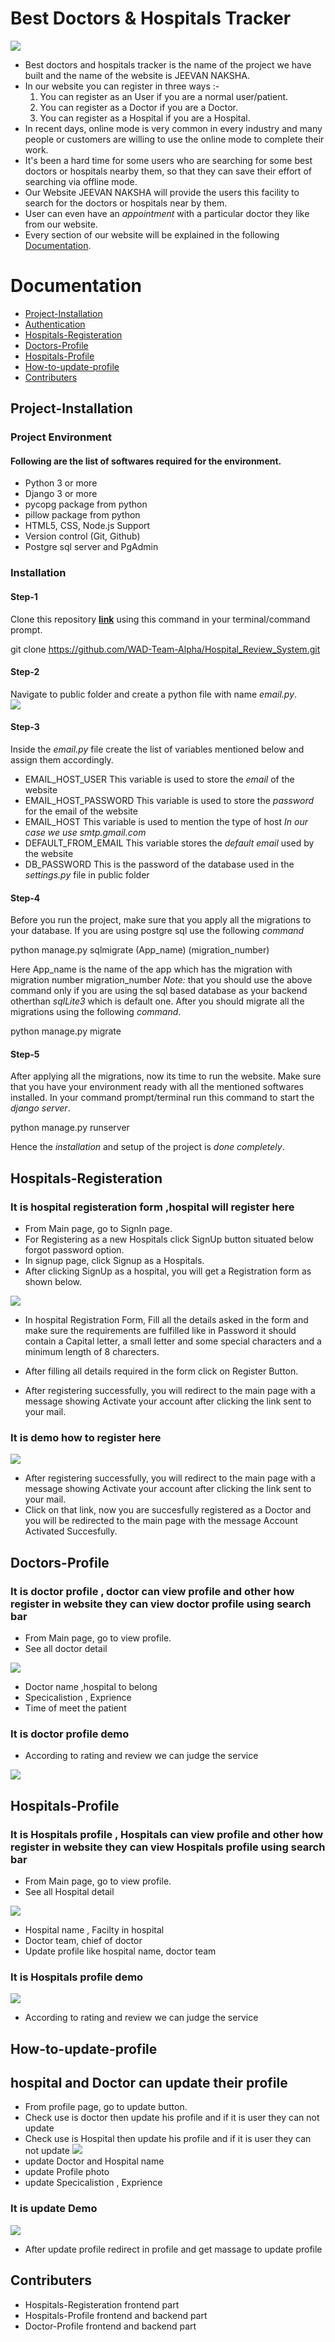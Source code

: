 # Best Doctors & Hospitals Tracker
![](/img1.png)
* Best doctors and hospitals tracker is the name of the project we have built and the name of the website is JEEVAN NAKSHA.
* In our website you can register in three ways :-
   1. You can register as an User if you are a normal user/patient.
   2. You can register as a Doctor if you are a Doctor.
   3. You can register as a Hospital if you are a Hospital.
* In recent days, online mode is very common in every industry and many people or customers are willing to use the online mode to complete their work.
* It's been a hard time for some users who are searching for some best doctors or hospitals nearby them, so that they can save their effort of searching via offline mode.
* Our Website JEEVAN NAKSHA will provide the users this facility to search for the doctors or hospitals near by them.
* User can even have an *appointment* with a particular doctor they like from our website.
* Every section of our website will be explained in the following [Documentation](#documentation).

# Documentation
* [Project-Installation](#Project-Installation)
* [Authentication](#Authentication)
* [Hospitals-Registeration](#Hospitals-Registeration)
* [Doctors-Profile](#Doctors-Profile)
* [Hospitals-Profile](#Hospitals-Profile)
* [How-to-update-profile](How-to-update-profile)
* [Contributers](#Contributers)

## Project-Installation
### Project Environment
#### Following are the list of softwares required for the environment.
* Python 3 or more
* Django 3 or more
* pycopg package from python
* pillow package from python
* HTML5, CSS, Node.js Support
* Version control (Git, Github)
* Postgre sql server and PgAdmin
### Installation
#### Step-1 
Clone this repository **[link](https://github.com/WAD-Team-Alpha/Hospital_Review_System.git)** using this command in your terminal/command prompt.

git clone https://github.com/WAD-Team-Alpha/Hospital_Review_System.git

#### Step-2 
Navigate to public folder and create a python file with name *email.py*.\
![](/images/Capture.JPG)
#### Step-3 
Inside the *email.py* file create the list of variables mentioned below and assign them accordingly.
* EMAIL_HOST_USER     This variable is used to store the *email* of the website
* EMAIL_HOST_PASSWORD This variable is used to store the *password* for the email of the website
* EMAIL_HOST          This variable is used to mention the type of host *In our case we use smtp.gmail.com*
* DEFAULT_FROM_EMAIL  This variable stores the *default email* used by the website
* DB_PASSWORD         This is the password of the database used in the *settings.py* file in public folder
#### Step-4
Before you run the project, make sure that you apply all the migrations to your database. If you are using postgre sql use the following *command*

python manage.py sqlmigrate (App_name) (migration_number)

Here App_name is the name of the app which has the migration with migration number  migration_number 
*Note:* that you should use the above command only if you are using the sql based database as your backend otherthan *sqlLite3* which is default one.
After you should migrate all the migrations using the following *command*.

python manage.py migrate

#### Step-5
After applying all the migrations, now its time to run the website. Make sure that you have your environment ready with all the mentioned softwares installed. In your command prompt/terminal run this command to start the *django server*.

python manage.py runserver


Hence the *installation* and setup of the project is *done completely*.


## Hospitals-Registeration
### It is hospital registeration form ,hospital will register here
* From Main page, go to SignIn page.
* For Registering as a new Hospitals click SignUp button situated below forgot password option.
* In signup page, click Signup as a Hospitals.
* After clicking SignUp as a hospital, you will get a Registration form as shown below.



![](/img4.png)
* In hospital Registration Form, Fill all the details asked in the form and make sure the requirements are fulfilled like in Password it should contain a Capital letter, a small letter and some special characters and a minimum length of 8 charecters.
* After filling all details required in the form click on Register Button.

* After registering successfully, you will redirect to the main page with a message showing Activate your account after clicking the link sent to your mail.



### It is demo how to register here 



![](/reg.gif)
 * After registering successfully, you will redirect to the main page with a message showing Activate your account after clicking the link sent to your mail.
 * Click on that link, now you are succesfully registered as a Doctor and you will be redirected to the main page with the message Account Activated Succesfully.
  
## Doctors-Profile
### It is doctor profile , doctor can view profile and other how register in website they can view doctor profile using search bar 
 * From Main page, go to view profile.
 * See all doctor detail  

![](/img3.png)

 * Doctor name ,hospital to belong
 * Specicalistion , Exprience 
 * Time of meet the patient  

### It is doctor profile demo 
 * According to rating and review we can judge the service

![](/doc1.gif)


## Hospitals-Profile
### It is Hospitals profile , Hospitals can view profile and other how register in website they can view Hospitals profile using search bar
 * From Main page, go to view profile.
 * See all Hospital detail  

 
![](/img2.png)
  * Hospital name , Facilty in hospital
  * Doctor team, chief of doctor 
  * Update profile like hospital name, doctor team

### It is Hospitals profile demo


![](/host1.gif)
 * According to rating and review we can judge the service
## How-to-update-profile
## hospital and Doctor can update their profile
 * From profile page, go to update button.
 * Check use is doctor then update his profile and if it is user they can not update
 * Check use is Hospital then update his profile and if it is user they can not update
![](/img5.png)
* update Doctor and Hospital name
* update Profile photo
* update Specicalistion , Exprience
### It is  update  Demo
![](/update.gif)
* After update profile redirect in profile and get massage to update profile 
## Contributers
*  Hospitals-Registeration  frontend  part
*  Hospitals-Profile  frontend and backend part
*  Doctor-Profile  frontend and backend part

